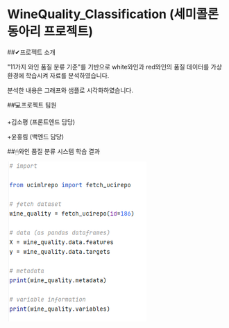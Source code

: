 # WineQuality_Classification (세미콜론 동아리 프로젝트)


##✔프로젝트 소개


"11가지 와인 품질 분류 기준"를 기반으로 white와인과 red와인의 품질 데이터를 가상환경에 학습시켜 자료를 분석하였습니다. 

분석한 내용은 그래프와 샘플로 시각화하였습니다.

##💻프로젝트 팀원


+김소평 (프론트엔드 담당)

+윤홍림 (백엔드 담당)


##🖱와인 품질 분류 시스템 학습 결과


![와인품질분류기준](https://github.com/so-pyeong/WineQuality_Classification/blob/main/0702wine-5.PNG)
